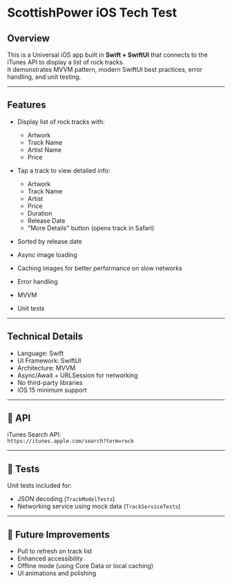 # ScottishPower iOS Tech Test

## Overview

This is a Universal iOS app built in **Swift + SwiftUI** that connects to the iTunes API to display a list of rock tracks.  
It demonstrates MVVM pattern, modern SwiftUI best practices, error handling, and unit testing.

---

## Features

- Display list of rock tracks with:
  - Artwork
  - Track Name
  - Artist Name
  - Price
- Tap a track to view detailed info:
  - Artwork
  - Track Name
  - Artist
  - Price
  - Duration
  - Release Date
  - "More Details" button (opens track in Safari)
    
- Sorted by release date
- Async image loading
- Caching images for better performance on slow networks
- Error handling
- MVVM
- Unit tests

---

## Technical Details

- Language: Swift
- UI Framework: SwiftUI
- Architecture: MVVM
- Async/Await + URLSession for networking
- No third-party libraries
- iOS 15 minimum support

---

## 📡 API

iTunes Search API:  
`https://itunes.apple.com/search?term=rock`

---

## 🧪 Tests

Unit tests included for:
- JSON decoding (`TrackModelTests`)
- Networking service using mock data (`TrackServiceTests`)

---

## 📌 Future Improvements

- Pull to refresh on track list
- Enhanced accessibility
- Offline mode (using Core Data or local caching)
- UI animations and polishing
